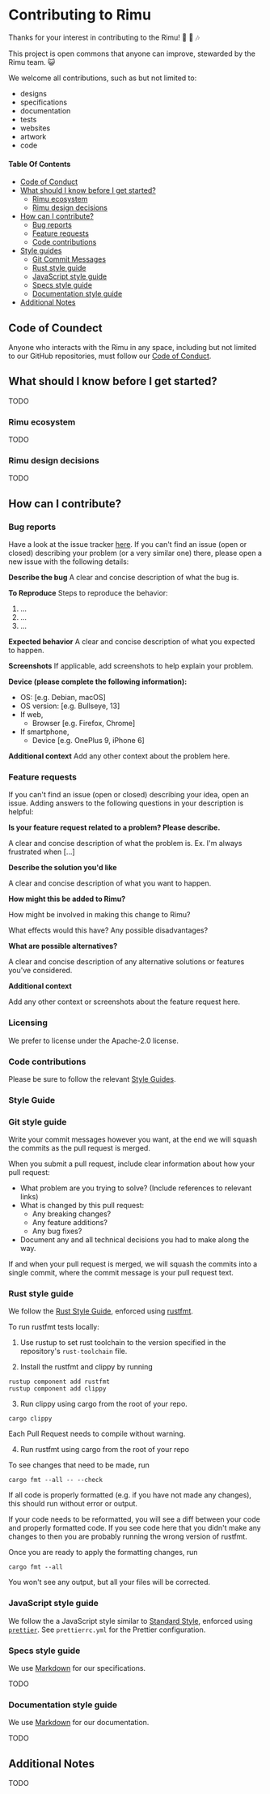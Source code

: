 # Contributing to Rimu

Thanks for your interest in contributing to the Rimu! :sunrise: :pray: :notes:

This project is open commons that anyone can improve, stewarded by the Rimu team. :smiley_cat:

We welcome all contributions, such as but not limited to:

- designs
- specifications
- documentation
- tests
- websites
- artwork
- code

#### Table Of Contents

- [Code of Conduct](#code-of-conduct)
- [What should I know before I get started?](#what-should-i-know-before-i-get-started)
  - [Rimu ecosystem](#rimu-ecosystem)
  - [Rimu design decisions](#design-decisions)
- [How can I contribute?](#how-can-i-contribute)
  - [Bug reports](#bug-reports)
  - [Feature requests](#feature-requests)
  - [Code contributions](#code-contributions)
- [Style guides](#style-guides)
  - [Git Commit Messages](#git-commit-messages)
  - [Rust style guide](#rust-style-guide)
  - [JavaScript style guide](#javascript-style-guide)
  - [Specs style guide](#specs-style-guide)
  - [Documentation style guide](#documentation-style-guide)
- [Additional Notes](#additional-notes)

## Code of Coundect

Anyone who interacts with the Rimu in any space, including but not limited to our GitHub repositories, must follow our [Code of Conduct](CODE_OF_CONDUCT.md).

## What should I know before I get started?

TODO

### Rimu ecosystem

TODO

### Rimu design decisions

TODO

## How can I contribute?

### Bug reports

Have a look at the issue tracker [here](https://github.com/ahdinosaur/rimu/issues). If you can't find an issue (open or closed) describing your problem (or a very similar one) there, please open a new issue with the following details:

**Describe the bug**
A clear and concise description of what the bug is.

**To Reproduce**
Steps to reproduce the behavior:

1. ...
2. ...
3. ...

**Expected behavior**
A clear and concise description of what you expected to happen.

**Screenshots**
If applicable, add screenshots to help explain your problem.

**Device (please complete the following information):**

- OS: [e.g. Debian, macOS]
- OS version: [e.g. Bullseye, 13]
- If web,
  - Browser [e.g. Firefox, Chrome]
- If smartphone,
  - Device [e.g. OnePlus 9, iPhone 6]

**Additional context**
Add any other context about the problem here.

### Feature requests

If you can't find an issue (open or closed) describing your idea, open an issue. Adding answers to the following questions in your description is helpful:

**Is your feature request related to a problem? Please describe.**

A clear and concise description of what the problem is. Ex. I'm always frustrated when [...]

**Describe the solution you'd like**

A clear and concise description of what you want to happen.

**How might this be added to Rimu?**

How might be involved in making this change to Rimu?

What effects would this have? Any possible disadvantages?

**What are possible alternatives?**

A clear and concise description of any alternative solutions or features you've considered.

**Additional context**

Add any other context or screenshots about the feature request here.

### Licensing

We prefer to license under the Apache-2.0 license.

### Code contributions

Please be sure to follow the relevant [Style Guides](#style-guide).

### Style Guide

### Git style guide

Write your commit messages however you want, at the end we will squash the commits as the pull request is merged.

When you submit a pull request, include clear information about how your pull request:

- What problem are you trying to solve? (Include references to relevant links)
- What is changed by this pull request:
  - Any breaking changes?
  - Any feature additions?
  - Any bug fixes?
- Document any and all technical decisions you had to make along the way.

If and when your pull request is merged, we will squash the commits into a single commit, where the commit message is your pull request text.

### Rust style guide

We follow the [Rust Style Guide](https://github.com/rust-lang-nursery/fmt-rfcs/blob/master/guide/guide.md), enforced using [rustfmt](https://github.com/rust-lang-nursery/rustfmt).

To run rustfmt tests locally:

1. Use rustup to set rust toolchain to the version specified in the repository's `rust-toolchain` file.

2. Install the rustfmt and clippy by running

```
rustup component add rustfmt
rustup component add clippy
```

3. Run clippy using cargo from the root of your repo.

```
cargo clippy
```

Each Pull Request needs to compile without warning.

4. Run rustfmt using cargo from the root of your repo

To see changes that need to be made, run

```
cargo fmt --all -- --check
```

If all code is properly formatted (e.g. if you have not made any changes), this should run without error or output.

If your code needs to be reformatted, you will see a diff between your code and properly formatted code. If you see code here that you didn't make any changes to then you are probably running the wrong version of rustfmt.

Once you are ready to apply the formatting changes, run

```
cargo fmt --all
```

You won't see any output, but all your files will be corrected.

### JavaScript style guide

We follow the a JavaScript style similar to [Standard Style](https://standardjs.com/), enforced using [`prettier`](https://www.npmjs.com/package/prettier). See `prettierrc.yml` for the Prettier configuration.

### Specs style guide

We use [Markdown](https://daringfireball.net/projects/markdown) for our specifications.

TODO

### Documentation style guide

We use [Markdown](https://daringfireball.net/projects/markdown) for our documentation.

TODO

## Additional Notes

TODO
